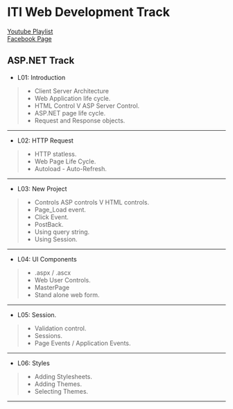 # ITI Web Development Track  
[Youtube Playlist](https://www.youtube.com/user/mido330664/videos?sort=da&view=0&flow=grid)  
[Facebook Page](https://www.facebook.com/mobarmgofficial/)  
  
## ASP.NET Track  
  
- L01: Introduction  
> - Client Server Architecture  
> - Web Application life cycle.  
> - HTML Control V ASP Server Control.  
> - ASP.NET page life cycle.  
> - Request and Response objects.  
---  
- L02: HTTP Request  
> - HTTP statless.  
> - Web Page Life Cycle.  
> - Autoload - Auto-Refresh.  
---  
- L03: New Project  
> - Controls ASP controls V HTML controls.  
> - Page_Load event.  
> - Click Event.  
> - PostBack.  
> - Using query string.  
> - Using Session.  
---  
- L04: UI Components
> - .aspx / .ascx  
> - Web User Controls.  
> - MasterPage  
> - Stand alone web form.  
---  
- L05: Session.
> - Validation control.  
> - Sessions.  
> - Page Events / Application Events.  
---  
- L06: Styles
> - Adding Stylesheets.  
> - Adding Themes.  
> - Selecting Themes.  
---  
